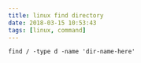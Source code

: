 ```yaml
---
title: linux find directory
date: 2018-03-15 10:53:43
tags: [linux, command]
---
```


```find / -type d -name 'dir-name-here'```